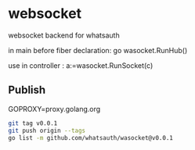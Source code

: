 # websocket
websocket backend for whatsauth

in main before fiber declaration:
go wasocket.RunHub()


use in controller :
a:=wasocket.RunSocket(c)

## Publish
GOPROXY=proxy.golang.org

```sh
git tag v0.0.1
git push origin --tags
go list -m github.com/whatsauth/wasocket@v0.0.1
```
